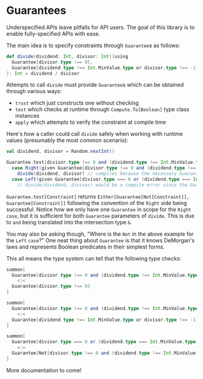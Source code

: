 Guarantees
===============

Underspecified APIs leave pitfalls for API users.
The goal of this library is to enable fully-specified APIs with ease.

The main idea is to specify constraints through `Guarantee`s as follows:
```scala
def divide(dividend: Int, divisor: Int)(using
  Guarantee[divisor.type !== 0],
  Guarantee[dividend.type !== Int.MinValue.type or divisor.type !== -1]
): Int = dividend / divisor
```
Attempts to call <code>divide</code> must provide `Guarantee`s which can be obtained through various ways:
* `trust` which just constructs one without checking
* <code>test</code> which checks at runtime through `Compute.To[Boolean]` type class instances
* `apply` which attempts to verify the constraint at compile time

Here's how a caller could call `divide` safely when working with runtime values (presumably the most common scenario):
```scala
val dividend, divisor = Random.nextInt()

Guarantee.test[divisor.type !== 0 and (dividend.type !== Int.MinValue.type or divisor.type !== -1)] match
  case Right(given Guarantee[divisor.type !== 0 and (dividend.type !== Int.MinValue.type or divisor.type !== -1)]) =>
    divide(dividend, divisor) // compiles because the necessary Guarantee is in scope
  case Left(given Guarantee[divisor.type === 0 or (dividend.type === Int.MinValue.type and divisor.type === -1)]) =>
    // divide(dividend, divisor) would be a compile error since the Guarantee is invalid
```
`Guarantee.test[Constraint]` returns `Either[Guarantee[Not[Constraint]], Guarantee[Constraint]]` following the convention of the `Right` side being successful.
Notice how we only have one `Guarantee` in scope for the `Right` `case`, but it is sufficient for both `Guarantee` parameters of `divide`.
This is due to `and` being translated into the intersection type `&`.

You may also be asking though, "Where is the `Not` in the above example for the `Left` `case`?"
One neat thing about `Guarantee` is that it knows DeMorgan's laws and represents Boolean predicates in their simplest forms.

This all means the type system can tell that the following type checks:
```scala
summon[
  Guarantee[divisor.type !== 0 and (dividend.type !== Int.MinValue.type or divisor.type !== -1)]
    <:<
  Guarantee[divisor.type !== 0]
]

summon[
  Guarantee[divisor.type !== 0 and (dividend.type !== Int.MinValue.type or divisor.type !== -1)]
    <:<
  Guarantee[dividend.type !== Int.MinValue.type or divisor.type !== -1]
]

summon[
  Guarantee[divisor.type === 0 or (dividend.type === Int.MinValue.type and divisor.type === -1)]
    =:=
  Guarantee[Not[divisor.type !== 0 and (dividend.type !== Int.MinValue.type or divisor.type !== -1)]]
]
```
More documentation to come!
